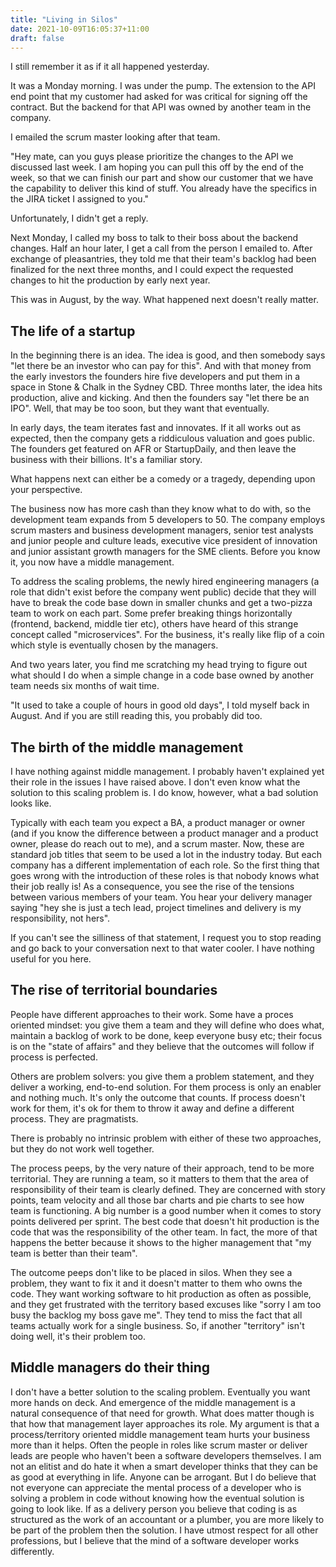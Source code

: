 ```yaml
---
title: "Living in Silos"
date: 2021-10-09T16:05:37+11:00
draft: false
---
```

I still remember it as if it all happened yesterday.

It was a Monday morning.  I was under the pump.  The extension to the API end point that my customer had asked for was critical for signing off the contract.  But the backend for that API was owned by another team in the company.

I emailed the scrum master looking after that team.

"Hey mate, can you guys please prioritize the changes to the API we discussed last week.  I am hoping you can pull this off by the end of the week, so that we can finish our part and show our customer that we have the capability to deliver this kind of stuff.  You already have the specifics in the JIRA ticket I assigned to you."

Unfortunately, I didn't get a reply.

Next Monday, I called my boss to talk to their boss about the backend changes.  Half an hour later, I get a call from the person I emailed to.  After exchange of pleasantries, they told me that their team's backlog had been finalized for the next three months, and I could expect the requested changes to hit the production by early next year.

This was in August, by the way.  What happened next doesn't really matter.

## The life of a startup

In the beginning there is an idea.  The idea is good, and then somebody says "let there be an investor who can pay for this".  And with that money from the early investors the founders hire five developers and put them in a space in Stone & Chalk in the Sydney CBD.  Three months later, the idea hits production, alive and kicking.  And then the founders say "let there be an IPO".  Well, that may be too soon, but they want that eventually.

In early days, the team iterates fast and innovates.  If it all works out as expected, then the company gets a riddiculous valuation and goes public.  The founders get featured on AFR or StartupDaily, and then leave the business with their billions.  It's a familiar story.

What happens next can either be a comedy or a tragedy, depending upon your perspective.

The business now has more cash than they know what to do with, so the development team expands from 5 developers to 50.  The company employs scrum masters and business development managers, senior test analysts and junior people and culture leads, executive vice president of innovation and junior assistant growth managers for the SME clients.  Before you know it, you now have a middle management.

To address the scaling problems, the newly hired engineering managers (a role that didn't exist before the company went public) decide that they will have to break the code base down in smaller chunks and get a two-pizza team to work on each part.  Some prefer breaking things horizontally (frontend, backend, middle tier etc), others have heard of this strange concept called "microservices".  For the business, it's really like flip of a coin which style is eventually chosen by the managers. 

And two years later, you find me scratching my head trying to figure out what should I do when a simple change in a code base owned by another team needs six months of wait time.  

"It used to take a couple of hours in good old days", I told myself back in August.  And if you are still reading this, you probably did too.

## The birth of the middle management

I have nothing against middle management.  I probably haven't explained yet their role in the issues I have raised above.  I don't even know what the solution to this scaling problem is.  I do know, however, what a bad solution looks like.

Typically with each team you expect a BA, a product manager or owner (and if you know the difference between a product manager and a product owner, please do reach out to me), and a scrum master.  Now, these are standard job titles that seem to be used a lot in the industry today.  But each company has a different implementation of each role.  So the first thing that goes wrong with the introduction of these roles is that nobody knows what their job really is!  As a consequence, you see the rise of the tensions between various members of your team.  You hear your delivery manager saying "hey she is just a tech lead, project timelines and delivery is my responsibility, not hers".

If you can't see the silliness of that statement, I request you to stop reading and go back to your conversation next to that water cooler.  I have nothing useful for you here.

## The rise of territorial boundaries

People have different approaches to their work.   Some have a proces oriented mindset: you give them a team and they will define who does what, maintain a backlog of work to be done, keep everyone busy etc; their focus is on the "state of affairs" and they believe that the outcomes will follow if process is perfected.  

Others are problem solvers: you give them a problem statement, and they deliver a working, end-to-end solution.  For them process is only an enabler and nothing much.  It's only the outcome that counts.  If process doesn't work for them, it's ok for them to throw it away and define a different process.  They are pragmatists. 

There is probably no intrinsic problem with either of these two approaches, but they do not work well together.

The process peeps, by the very nature of their approach, tend to be more territorial.  They are running a team, so it matters to them that the area of responsibility of their team is clearly defined.  They are concerned with story points, team velocity and all those bar charts and pie charts to see how team is functioning.  A big number is a good number when it comes to story points delivered per sprint.  The best code that doesn't hit production is the code that was the responsibility of the other team.  In fact, the more of that happens the better because it shows to the higher management that "my team is better than their team".

The outcome peeps don't like to be placed in silos.  When they see a problem, they want to fix it and it doesn't matter to them who owns the code.  They want working software to hit production as often as possible, and they get frustrated with the territory based excuses like "sorry I am too busy the backlog my boss gave me".  They tend to miss the fact that all teams actually work for a single business.  So, if another "territory" isn't doing well, it's their problem too.

## Middle managers do their thing

I don't have a better solution to the scaling problem.  Eventually you want more hands on deck.  And emergence of the middle management is a natural consequence of that need for growth.  What does matter though is that how that management layer approaches its role.  My argument is that a process/territory oriented middle management team hurts your business more than it helps.  Often the people in roles like scrum master or deliver leads are people who haven't been a software developers themselves.  I am not an elitist and do hate it when a smart developer thinks that they can be as good at everything in life.  Anyone can be arrogant.  But I do believe that not everyone can appreciate the mental process of a developer who is solving a problem in code without knowing how the eventual solution is going to look like.  If as a delivery person you believe that coding is as structured as the work of an accountant or a plumber, you are more likely to be part of the problem then the solution.  I have utmost respect for all other professions, but I believe that the mind of a software developer works differently.

  












